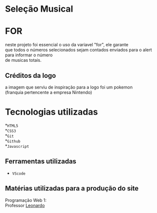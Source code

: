 # Seleção Musical

# FOR
neste projeto foi essencial o uso da variavel "for", ele garante<br>
que todos o números selecionados sejam contados enviados para o alert para informar o número<br>
de musicas totais.

## Créditos da logo
a imagem que serviu de inspiração para a logo foi um pokemon<br>
(franquia pertencente a empresa Nintendo)

# Tecnologias utilizadas 
*`HTML5`<br>
*`CSS3`<br>
*`Git`<br>
*`Github`<br>
*`Javascript`<br>

## Ferramentas utilizadas 
* `VScode` 

## Matérias utilizadas para a produção do site
Programação Web 1:<br>
Professor [Leonardo](https://github.com/leonardorochamarista)<br>
